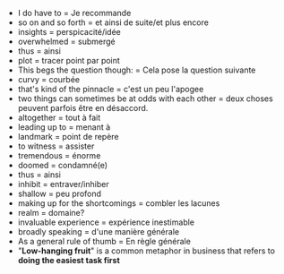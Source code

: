 - I do have to = Je recommande
- so on and so forth = et ainsi de suite/et plus encore
- insights = perspicacité/idée
- overwhelmed = submergé
- thus = ainsi
- plot = tracer point par point
- This begs the question though: = Cela pose la question suivante
- curvy = courbée
- that's kind of the pinnacle = c'est un peu l'apogee
- two things can sometimes be at odds with each other = deux choses peuvent parfois être en désaccord.
- altogether = tout à fait
- leading up to = menant à
- landmark = point de repère
- to witness = assister
- tremendous = énorme
- doomed = condamné(e)
- thus = ainsi
- inhibit = entraver/inhiber
- shallow = peu profond
- making up for the shortcomings = combler les lacunes
- realm = domaine?
- invaluable experience = expérience inestimable
- broadly speaking = d'une manière générale
- As a general rule of thumb = En règle générale
- "**Low-hanging fruit**" is a common metaphor in business that refers to **doing the easiest task first**
